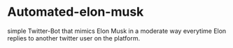 # Automated-elon-musk


simple Twitter-Bot that mimics Elon Musk in a moderate way everytime Elon replies 
to another twitter user on the platform. 
